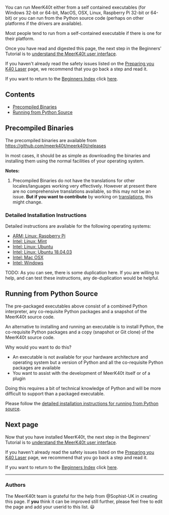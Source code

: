 You can run MeerK40t either from a self contained executables (for Windows 32-bit or 64-bit, MacOS, OSX, Linux, Raspberry Pi 32-bit or 64-bit) or you can run from the Python source code (perhaps on other platforms if the drivers are available).

Most people tend to run from a self-contained executable if there is one for their platform.

Once you have read and digested this page, the next step in the Beginners' Tutorial is to [understand the MeerK40t user interface](./Beginners:-3.-The-User-Interface).

If you haven't already read the safety issues listed on the [Preparing you K40 Laser](./Beginners:-1.-Preparing-your-K40-laser) page, we recommend that you go back a step and read it.

If you want to return to the [Beginners Index](./Beginners:-0.-Index) click [here](./Beginners:-0.-Index).

## Contents
* [Precompiled Binaries](#precompiled-binaries)
* [Running from Python Source](#running-from-python-source)

## Precompiled Binaries

The precompiled binaries are available from https://github.com/meerk40t/meerk40t/releases

In most cases, it should be as simple as downloading the binaries and installing them using the normal facilities of your operating system.

**Notes:**
1. Precompiled Binaries do not have the translations for other locales/languages working very effectively. However at present there are no comprehensive translations available, so this may not be an issue. **But if you want to contribute** by working on [translations](./Tech:-Foreign-Language-Translations), this might change.

### Detailed Installation Instructions
Detailed instructions are available for the following operating systems:
* [ARM: Linux: Raspberry Pi](./Install:-Raspberry-Pi)
* [Intel: Linux: Mint](./Install:-Linux-Mint)
* [Intel: Linux: Ubuntu](./Install:-Ubuntu-Linux)
* [Intel: Linux: Ubuntu 18.04.03](./Install:-Ubuntu-18.04.3)
* [Intel: Mac OSX](./Install:-Mac-OSX)
* [Intel: Windows](./Install:-Windows)

TODO: As you can see, there is some duplication here. If you are willing to help, and can test these instructions, any de-duplication would be helpful.

## Running from Python Source
The pre-packaged executables above consist of a combined Python interpreter, any co-requisite Python packages and a snapshot of the MeerK40t source code.

An alternative to installing and running an executable is to install Python, the co-requisite Python packages and a copy (snapshot or Git clone) of the MeerK40t source code.

Why would you want to do this?
* An executable is not available for your hardware architecture and operating system but a version of Python and all the co-requisite Python packages are available
* You want to assist with the development of MeerK40t itself or of a plugin

Doing this requires a bit of technical knowledge of Python and will be more difficult to support than a packaged executable.

Please follow the [detailed installation instructions for running from Python source](./Install:-Running-from-source).

## Next page
Now that you have installed MeerK40t, the next step in the Beginners' Tutorial is to [understand the MeerK40t user interface](./Beginners:-3.-The-User-Interface).

If you haven't already read the safety issues listed on the [Preparing you K40 Laser](./Beginners:-1.-Preparing-your-K40-laser) page, we recommend that you go back a step and read it.

If you want to return to the [Beginners Index](./Beginners:-0.-Index) click [here](./Beginners:-0.-Index).

---
### Authors
The MeerK40t team is grateful for the help from @Sophist-UK in creating this page. If **you** think it can be improved still further, please feel free to edit the page and add your userid to this list. 😃